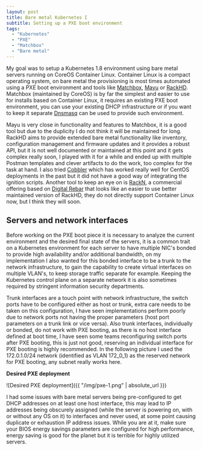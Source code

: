 ```yaml
---
layout: post
title: Bare metal Kubernetes I
subtitle: Setting up a PXE boot environment
tags: 
  - "Kubernetes"
  - "PXE"
  - "Matchbox"
  - "Bare metal"
---
```


My goal was to setup a Kubernetes 1.8 environment using bare metal servers running on CoreOS Container Linux. Container Linux is a compact operating system, on bare metal the provisioning is most times automated using a PXE boot environment and tools like [Matchbox](https://github.com/coreos/matchbox), [Mayu](https://github.com/callmegar/mayu) or [RackHD](https://github.com/RackHD/RackHD). Matchbox (maintained by CoreOS) is by far the simplest and easier to use for installs based on Container Linux, it requires an existing PXE boot environment, you can use your existing DHCP infrastructure or if you want to keep it separate [Dnsmasq](http://www.thekelleys.org.uk/dnsmasq/doc.html) can be used to provide such environment.

Mayu is very close in functionality and features to Matchbox, it is a good tool but due to the duplicity I do not think it will be maintained for long. RackHD aims to provide extended bare metal functionality like inventory, configuration management and firmware updates and it provides a robust API, but it is not well documented or maintained at this point and it gets complex really soon, I played with it for a while and ended up with multiple Postman templates and clever artifacts to do the work, too complex for the task at hand. I also tried [Cobbler](http://cobbler.github.io/) which has worked really well for CentOS deployments in the past but it did not have a good way of integrating the ignition scripts. Another tool to keep an eye on is [RackN](https://www.rackn.com/), a commercial offering based on [Digital Rebar](http://rebar.digital/) that looks like an easier to use better maintained version of RackHD, they do not directly support Container Linux now, but I think they will soon.

## Servers and network interfaces

Before working on the PXE boot piece it is necessary to analyze the current environment and the desired final state of the servers, it is a common trait on a Kubernetes environment for each server to have multiple NIC's bonded to provide high availability and/or additional bandwidth, on my implementation I also wanted for this bonded interface to be a trunk to the network infrastructure, to gain the capability to create virtual interfaces on multiple VLAN's, to keep storage traffic separate for example. Keeping the Kubernetes control plane on a separate network it is also sometimes required by stringent information security departments.

Trunk interfaces are a touch point with network infrastructure, the switch ports have to be configured either as host or trunk, extra care needs to be taken on this configuration, I have seen implementations perform poorly due to network ports not having the proper parameters (host port parameters on a trunk link or vice versa). Also trunk interfaces, individually or bonded, do not work with PXE booting, as there is no host interface defined at boot time, I have seen some teams reconfiguring switch ports after PXE booting, this is just not good, reserving an individual interface for PXE booting is highly recommended. In the following picture I used the 172.0.1.0/24 network (identified as VLAN 172_0_1) as the reserved network for PXE booting, any subnet really works here.

**Desired PXE deployment**

![Desired PXE deployment]({{ "/img/pxe-1.png" | absolute_url }})

I had some issues with bare metal servers being pre-configured to get DHCP addresses on at least one host interface, this may lead to IP addresses being obscurely assigned (while the server is powering on, with or without any OS on it) to interfaces and never used, at some point causing duplicate or exhaustion IP address issues. While you are at it, make sure your BIOS energy savings parameters are configured for high performance, energy saving is good for the planet but it is terrible for highly utilized servers.

